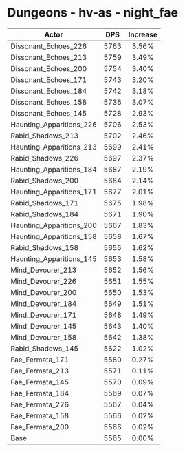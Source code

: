 # Dungeons - hv-as - night_fae
| Actor | DPS | Increase |
|---|:---:|:---:|
|Dissonant_Echoes_226|5763|3.56%|
|Dissonant_Echoes_213|5759|3.49%|
|Dissonant_Echoes_200|5754|3.40%|
|Dissonant_Echoes_171|5743|3.20%|
|Dissonant_Echoes_184|5742|3.18%|
|Dissonant_Echoes_158|5736|3.07%|
|Dissonant_Echoes_145|5728|2.93%|
|Haunting_Apparitions_226|5706|2.53%|
|Rabid_Shadows_213|5702|2.46%|
|Haunting_Apparitions_213|5699|2.41%|
|Rabid_Shadows_226|5697|2.37%|
|Haunting_Apparitions_184|5687|2.19%|
|Rabid_Shadows_200|5684|2.14%|
|Haunting_Apparitions_171|5677|2.01%|
|Rabid_Shadows_171|5675|1.98%|
|Rabid_Shadows_184|5671|1.90%|
|Haunting_Apparitions_200|5667|1.83%|
|Haunting_Apparitions_158|5658|1.67%|
|Rabid_Shadows_158|5655|1.62%|
|Haunting_Apparitions_145|5653|1.58%|
|Mind_Devourer_213|5652|1.56%|
|Mind_Devourer_226|5651|1.55%|
|Mind_Devourer_200|5650|1.53%|
|Mind_Devourer_184|5649|1.51%|
|Mind_Devourer_171|5648|1.49%|
|Mind_Devourer_145|5643|1.40%|
|Mind_Devourer_158|5642|1.38%|
|Rabid_Shadows_145|5622|1.02%|
|Fae_Fermata_171|5580|0.27%|
|Fae_Fermata_213|5571|0.11%|
|Fae_Fermata_145|5570|0.09%|
|Fae_Fermata_184|5569|0.07%|
|Fae_Fermata_226|5567|0.04%|
|Fae_Fermata_158|5566|0.02%|
|Fae_Fermata_200|5566|0.02%|
|Base|5565|0.00%|
